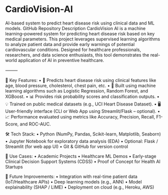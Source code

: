 # CardioVision-AI
AI-based system to predict heart disease risk using clinical data and ML models.
GitHub Repository Description 
CardioVision AI is a machine learning–powered system for predicting heart disease risk based on key medical parameters. This project leverages supervised learning algorithms to analyze patient data and provide early warnings of potential cardiovascular conditions. Designed for healthcare professionals, researchers, and data science enthusiasts, this tool demonstrates the real-world application of AI in preventive healthcare.

⸻

📌 Key Features:
	•	🔬 Predicts heart disease risk using clinical features like age, blood pressure, cholesterol, chest pain, etc.
	•	🧠 Built using machine learning algorithms such as Logistic Regression, Random Forest, and XGBoost.
	•	📊 Provides risk probability scores and classification outputs.
	•	💡 Trained on public medical datasets (e.g., UCI Heart Disease Dataset).
	•	🖥 User-friendly interface (CLI or Web App using Streamlit/Flask – optional).
	•	📈 Performance evaluated using metrics like Accuracy, Precision, Recall, F1-Score, and ROC-AUC.


🛠 Tech Stack:
	•	Python (NumPy, Pandas, Scikit-learn, Matplotlib, Seaborn)
	•	Jupyter Notebook for exploratory data analysis (EDA)
	•	Optional: Flask / Streamlit (for web app UI)
	•	Git & GitHub for version control


📁 Use Cases:
	•	Academic Projects
	•	Healthcare ML Demos
	•	Early-stage Clinical Decision Support Systems (CDSS)
	•	Proof of Concept for Health AI Startups


🧪 Future Improvements:
	•	Integration with real-time patient data (IoT/Healthcare APIs)
	•	Deep learning models (e.g., ANN)
	•	Model explainability (SHAP / LIME)
	•	Deployment on cloud (e.g., Heroku, AWS)


 
